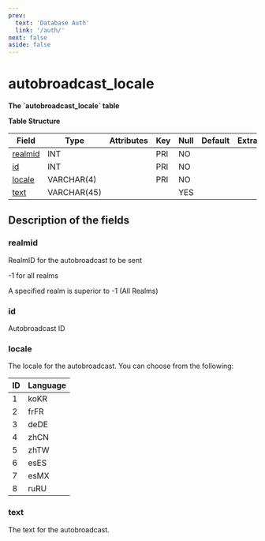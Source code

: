 ```yaml
---
prev:
  text: 'Database Auth'
  link: '/auth/'
next: false
aside: false
---
```


# autobroadcast_locale

**The \`autobroadcast_locale\` table**

**Table Structure**

| Field        | Type        | Attributes | Key | Null | Default | Extra | Comment |
| ------------ | ----------- | ---------- | --- | ---- | ------- | ----- | ------- |
| [realmid][1] | INT         |            | PRI | NO   |         |       |         |
| [id][2]      | INT         |            | PRI | NO   |         |       |         |
| [locale][3]  | VARCHAR(4)  |            | PRI | NO   |         |       |         |
| [text][4]    | VARCHAR(45) |            |     | YES  |         |       |         |


[1]: #realmid
[2]: #id
[3]: #locale
[4]: #text

## Description of the fields

### realmid

RealmID for the autobroadcast to be sent

-1 for all realms

A specified realm is superior to -1 (All Realms)

### id

Autobroadcast ID

### locale

The locale for the autobroadcast. 
You can choose from the following:

| ID  | Language |
| --- | -------- |
| 1   | koKR     |
| 2   | frFR     |
| 3   | deDE     |
| 4   | zhCN     |
| 5   | zhTW     |
| 6   | esES     |
| 7   | esMX     |
| 8   | ruRU     |

### text

The text for the autobroadcast.
